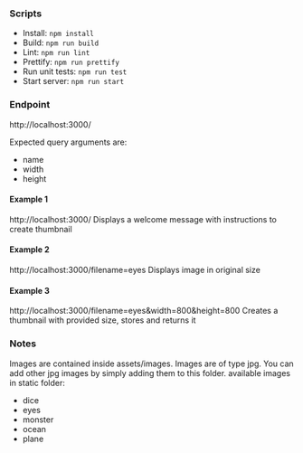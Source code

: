 ### Scripts

- Install: `npm install`
- Build: `npm run build`
- Lint: `npm run lint`
- Prettify: `npm run prettify`
- Run unit tests: `npm run test`
- Start server: `npm run start`

### Endpoint

http://localhost:3000/

Expected query arguments are:

- name
- width
- height

#### Example 1

http://localhost:3000/
Displays a welcome message with instructions to create thumbnail

#### Example 2

http://localhost:3000/filename=eyes
Displays image in original size

#### Example 3

http://localhost:3000/filename=eyes&width=800&height=800
Creates a thumbnail with provided size, stores and returns it

### Notes

Images are contained inside assets/images.
Images are of type jpg.
You can add other jpg images by simply adding them to this folder. available images in static folder:

- dice
- eyes
- monster
- ocean
- plane
